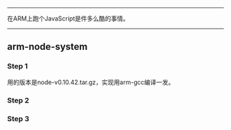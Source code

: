 
*****

在ARM上跑个JavaScript是件多么酷的事情。

*****

## arm-node-system

### Step 1
用的版本是node-v0.10.42.tar.gz，实现用arm-gcc编译一发。


### Step 2


### Step 3

